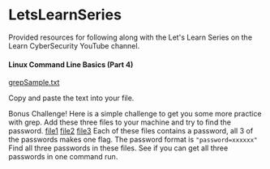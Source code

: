 # LetsLearnSeries
Provided resources for following along with the Let's Learn Series on the Learn CyberSecurity YouTube channel.


#### Linux Command Line Basics (Part 4)
[grepSample.txt](https://github.com/TheComicGirl/LetsLearnSeries/blob/master/grepSample.txt)

Copy and paste the text into your file.

Bonus Challenge!
Here is a simple challenge to get you some more practice with grep. Add these three files to your machine and try to find the password.
[file1]()
[file2]()
[file3]()
Each of these files contains a password, all 3 of the passwords makes one flag.
The password format is ``` "password=xxxxxx" ```
Find all three passwords in these files. See if you can get all three passwords in one command run.
